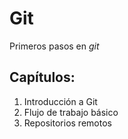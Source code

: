# Git
Primeros pasos en *git* 

## Capítulos:
1. Introducción a Git
2. Flujo de trabajo básico
3. Repositorios remotos
